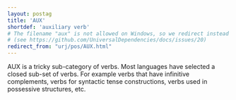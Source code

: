 ```yaml
---
layout: postag
title: 'AUX'
shortdef: 'auxiliary verb'
# The filename "aux" is not allowed on Windows, so we redirect instead
# (see https://github.com/UniversalDependencies/docs/issues/20)
redirect_from: "urj/pos/AUX.html"
---
```


AUX is a tricky sub-category of verbs. Most languages have selected a closed
sub-set of verbs. For example verbs that have infinitive complements, verbs
for syntactic tense constructions, verbs used in possessive structures, etc.
